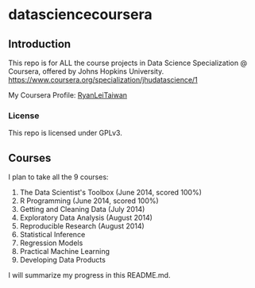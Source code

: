 datasciencecoursera
===================

## Introduction
This repo is for ALL the course projects in Data Science Specialization @ Coursera, offered by Johns Hopkins University.
https://www.coursera.org/specialization/jhudatascience/1

My Coursera Profile: [RyanLeiTaiwan](https://www.coursera.org/user/i/f5a617a5122f65d7569968c21d0943e6)

### License
This repo is licensed under GPLv3.

## Courses
I plan to take all the 9 courses:

1. The Data Scientist's Toolbox (June 2014, scored 100%)
2. R Programming (June 2014, scored 100%)
3. Getting and Cleaning Data (July 2014)
4. Exploratory Data Analysis (August 2014)
5. Reproducible Research (August 2014)
6. Statistical Inference
7. Regression Models
8. Practical Machine Learning
9. Developing Data Products

I will summarize my progress in this README.md.
